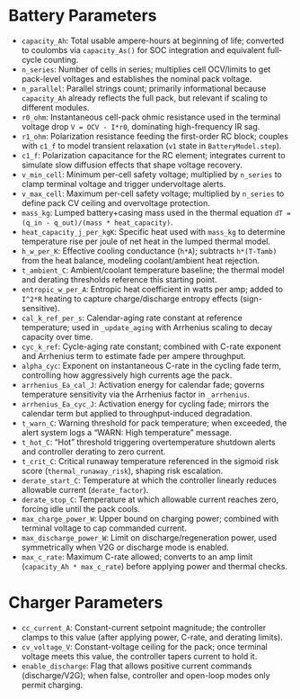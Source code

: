 # Battery Parameters

- `capacity_Ah`: Total usable ampere-hours at beginning of life; converted to coulombs via `capacity_As()` for SOC integration and equivalent full-cycle counting.
- `n_series`: Number of cells in series; multiplies cell OCV/limits to get pack-level voltages and establishes the nominal pack voltage.
- `n_parallel`: Parallel strings count; primarily informational because `capacity_Ah` already reflects the full pack, but relevant if scaling to different modules.
- `r0_ohm`: Instantaneous cell-pack ohmic resistance used in the terminal voltage drop `V = OCV - I*r0`, dominating high-frequency IR sag.
- `r1_ohm`: Polarization resistance feeding the first-order RC block; couples with `c1_f` to model transient relaxation (`v1` state in `BatteryModel.step`).
- `c1_f`: Polarization capacitance for the RC element; integrates current to simulate slow diffusion effects that shape voltage recovery.
- `v_min_cell`: Minimum per-cell safety voltage; multiplied by `n_series` to clamp terminal voltage and trigger undervoltage alerts.
- `v_max_cell`: Maximum per-cell safety voltage; multiplied by `n_series` to define pack CV ceiling and overvoltage protection.
- `mass_kg`: Lumped battery+casing mass used in the thermal equation `dT = (q_in - q_out)/(mass * heat_capacity)`.
- `heat_capacity_j_per_kgK`: Specific heat used with `mass_kg` to determine temperature rise per joule of net heat in the lumped thermal model.
- `h_w_per_K`: Effective cooling conductance (`h*A`); subtracts `h*(T-Tamb)` from the heat balance, modeling coolant/ambient heat rejection.
- `t_ambient_C`: Ambient/coolant temperature baseline; the thermal model and derating thresholds reference this starting point.
- `entropic_w_per_A`: Entropic heat coefficient in watts per amp; added to `I^2*R` heating to capture charge/discharge entropy effects (sign-sensitive).
- `cal_k_ref_per_s`: Calendar-aging rate constant at reference temperature; used in `_update_aging` with Arrhenius scaling to decay capacity over time.
- `cyc_k_ref`: Cycle-aging rate constant; combined with C-rate exponent and Arrhenius term to estimate fade per ampere throughput.
- `alpha_cyc`: Exponent on instantaneous C-rate in the cycling fade term, controlling how aggressively high currents age the pack.
- `arrhenius_Ea_cal_J`: Activation energy for calendar fade; governs temperature sensitivity via the Arrhenius factor in `_arrhenius`.
- `arrhenius_Ea_cyc_J`: Activation energy for cycling fade; mirrors the calendar term but applied to throughput-induced degradation.
- `t_warn_C`: Warning threshold for pack temperature; when exceeded, the alert system logs a “WARN: High temperature” message.
- `t_hot_C`: “Hot” threshold triggering overtemperature shutdown alerts and controller derating to zero current.
- `t_crit_C`: Critical runaway temperature referenced in the sigmoid risk score (`thermal_runaway_risk`), shaping risk escalation.
- `derate_start_C`: Temperature at which the controller linearly reduces allowable current (`derate_factor`).
- `derate_stop_C`: Temperature at which allowable current reaches zero, forcing idle until the pack cools.
- `max_charge_power_W`: Upper bound on charging power; combined with terminal voltage to cap commanded current.
- `max_discharge_power_W`: Limit on discharge/regeneration power, used symmetrically when V2G or discharge mode is enabled.
- `max_c_rate`: Maximum C-rate allowed; converts to an amp limit (`capacity_Ah * max_c_rate`) before applying power and thermal checks.

# Charger Parameters

- `cc_current_A`: Constant-current setpoint magnitude; the controller clamps to this value (after applying power, C-rate, and derating limits).
- `cv_voltage_V`: Constant-voltage ceiling for the pack; once terminal voltage meets this value, the controller tapers current to hold it.
- `enable_discharge`: Flag that allows positive current commands (discharge/V2G); when false, controller and open-loop modes only permit charging.
